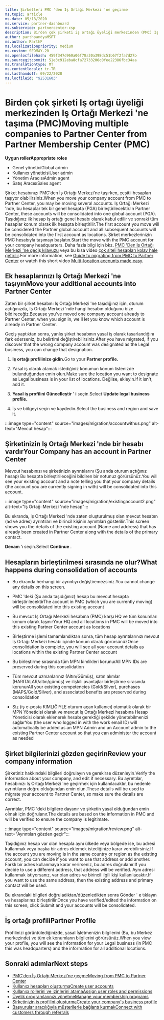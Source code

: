 ```yaml
---
title: Şirketleri PMC 'den Iş Ortağı Merkezi 'ne geçirme
ms.topic: article
ms.date: 05/18/2020
ms.service: partner-dashboard
ms.subservice: partnercenter-csp
description: Birden çok şirketi iş ortağı üyeliği merkezinden (PMC) Iş Ortağı Merkezi 'ne geçirdiğinizde ve bunları Iş ortağı küresel hesabına birleştiren bilmeniz gerekenler.
author: parthpandyaMSFT
ms.author: ParthP
ms.localizationpriority: medium
ms.custom: SEOMAY.20
ms.openlocfilehash: 459f347d960a06f78a30a398dc51b67f2fa7d27b
ms.sourcegitcommit: 51e3c912eba8cfa72733206c0fee22386fbc34aa
ms.translationtype: MT
ms.contentlocale: tr-TR
ms.lasthandoff: 09/22/2020
ms.locfileid: "92531603"
---
```

# <a name="moving-multiple-companies-to-partner-center-from-partner-membership-center-pmc"></a><span data-ttu-id="a4ab4-103">Birden çok şirketi Iş ortağı üyeliği merkezinden Iş Ortağı Merkezi 'ne taşıma (PMC)</span><span class="sxs-lookup"><span data-stu-id="a4ab4-103">Moving multiple companies to Partner Center from Partner Membership Center (PMC)</span></span>

<span data-ttu-id="a4ab4-104">**Uygun roller**</span><span class="sxs-lookup"><span data-stu-id="a4ab4-104">**Appropriate roles**</span></span>

- <span data-ttu-id="a4ab4-105">Genel yönetici</span><span class="sxs-lookup"><span data-stu-id="a4ab4-105">Global admin</span></span>
- <span data-ttu-id="a4ab4-106">Kullanıcı yöneticisi</span><span class="sxs-lookup"><span data-stu-id="a4ab4-106">User admin</span></span>
- <span data-ttu-id="a4ab4-107">Yönetim Aracısı</span><span class="sxs-lookup"><span data-stu-id="a4ab4-107">Admin agent</span></span>
- <span data-ttu-id="a4ab4-108">Satış Aracısı</span><span class="sxs-lookup"><span data-stu-id="a4ab4-108">Sales agent</span></span>

<span data-ttu-id="a4ab4-109">Şirket hesabınızı PMC'den İş Ortağı Merkezi'ne taşırken, çeşitli hesapları taşıyor olabilirsiniz.</span><span class="sxs-lookup"><span data-stu-id="a4ab4-109">When you move your company account from PMC to Partner Center, you may be moving several accounts.</span></span> <span data-ttu-id="a4ab4-110">Iş Ortağı Merkezi 'nde, bu hesaplar tek bir genel hesapta (PGA) birleştirilecektir.</span><span class="sxs-lookup"><span data-stu-id="a4ab4-110">In Partner Center, these accounts will be consolidated into one global account (PGA).</span></span> <span data-ttu-id="a4ab4-111">Taşıdığınız ilk hesap Iş ortağı genel hesabı olarak kabul edilir ve sonraki tüm hesaplar konum olarak ilk hesapta birleştirilir.</span><span class="sxs-lookup"><span data-stu-id="a4ab4-111">The first account you move will be considered the Partner global account and all subsequent accounts will be consolidated into the first account as locations.</span></span> <span data-ttu-id="a4ab4-112">Şirket merkezlerinizin PMC hesabıyla taşımayı başlatın.</span><span class="sxs-lookup"><span data-stu-id="a4ab4-112">Start the move with the PMC account for your company headquarters.</span></span> <span data-ttu-id="a4ab4-113">Daha fazla bilgi için bkz. [PMC 'Den Iş Ortağı Merkezi 'ne geçiş kılavuzu](guide-to-migration.md) veya bu kısa video [çok siteli hesapları kolay hale getirilir](https://vimeo.com/290335248).</span><span class="sxs-lookup"><span data-stu-id="a4ab4-113">For more information, see [Guide to migrating from PMC to Partner Center](guide-to-migration.md) or watch this short video [Multi-location accounts made easy](https://vimeo.com/290335248).</span></span>

## <a name="move-your-additional-accounts-into-partner-center"></a><span data-ttu-id="a4ab4-114">Ek hesaplarınızı Iş Ortağı Merkezi 'ne taşıyın</span><span class="sxs-lookup"><span data-stu-id="a4ab4-114">Move your additional accounts into Partner Center</span></span>

<span data-ttu-id="a4ab4-115">Zaten bir şirket hesabını Iş Ortağı Merkezi 'ne taşıdığınız için, oturum açtığınızda, Iş Ortağı Merkezi 'nde hangi hesabın olduğunu bize bildireceğiz.</span><span class="sxs-lookup"><span data-stu-id="a4ab4-115">Because you've moved one company account already to Partner Center, when you sign in, we'll let you know which account is already in Partner Center.</span></span>

<span data-ttu-id="a4ab4-116">Geçiş yaptıktan sonra, yanlış şirket hesabının yasal iş olarak tasarlandığını fark ederseniz, bu belirtimi değiştirebilirsiniz.</span><span class="sxs-lookup"><span data-stu-id="a4ab4-116">After you have migrated, if you discover that the wrong company account was designated as the Legal business, you can change that designation.</span></span>

1. <span data-ttu-id="a4ab4-117">**Iş ortağı profilinize gidin.**</span><span class="sxs-lookup"><span data-stu-id="a4ab4-117">Go to your **Partner profile.**</span></span>

2. <span data-ttu-id="a4ab4-118">Yasal iş olarak atamak istediğiniz konumun konum listenizde bulunduğundan emin olun.</span><span class="sxs-lookup"><span data-stu-id="a4ab4-118">Make sure the location you want to designate as Legal business is in your list of locations.</span></span> <span data-ttu-id="a4ab4-119">Değilse, ekleyin.</span><span class="sxs-lookup"><span data-stu-id="a4ab4-119">If it isn't, add it.</span></span>

3. <span data-ttu-id="a4ab4-120">**Yasal iş profilini Güncelleştir** ' i seçin.</span><span class="sxs-lookup"><span data-stu-id="a4ab4-120">Select **Update legal business profile.**</span></span>

4. <span data-ttu-id="a4ab4-121">İş ve bölgeyi seçin ve kaydedin.</span><span class="sxs-lookup"><span data-stu-id="a4ab4-121">Select the business and region and save it.</span></span>

:::image type="content" source="images/migration/accountwithus.png" alt-text="Mevcut hesap":::

## <a name="your-company-has-an-account-in-partner-center"></a><span data-ttu-id="a4ab4-123">Şirketinizin Iş Ortağı Merkezi 'nde bir hesabı vardır</span><span class="sxs-lookup"><span data-stu-id="a4ab4-123">Your Company has an account in Partner Center</span></span>

<span data-ttu-id="a4ab4-124">Mevcut hesabınızı ve şirketinizin ayrıntılarını (Şu anda oturum açtığınız hesap) Bu hesapta birleştirileceğini bildiren bir notunuz görürsünüz.</span><span class="sxs-lookup"><span data-stu-id="a4ab4-124">You will see your existing account and a note telling you that your company details (the account you are currently signing in with) will be consolidated into this account.</span></span>

:::image type="content" source="images/migration/existingaccount2.png" alt-text="Iş Ortağı Merkezi 'nde hesap":::

<span data-ttu-id="a4ab4-126">Bu ekranda, Iş Ortağı Merkezi 'nde zaten oluşturulmuş olan mevcut hesabın (ad ve adres) ayrıntıları ve birincil kişinin ayrıntıları gösterilir.</span><span class="sxs-lookup"><span data-stu-id="a4ab4-126">This screen shows you the details of the existing account (Name and address) that has already been created in Partner Center along with the details of the primary contact.</span></span>

<span data-ttu-id="a4ab4-127">**Devam** ’ı seçin.</span><span class="sxs-lookup"><span data-stu-id="a4ab4-127">Select **Continue** .</span></span>

## <a name="what-happens-during-consolidation-of-accounts"></a><span data-ttu-id="a4ab4-128">Hesapların birleştirilmesi sırasında ne olur?</span><span class="sxs-lookup"><span data-stu-id="a4ab4-128">What happens during consolidation of accounts</span></span>

- <span data-ttu-id="a4ab4-129">Bu ekranda herhangi bir ayrıntıyı değiştiremezsiniz.</span><span class="sxs-lookup"><span data-stu-id="a4ab4-129">You cannot change any details on this screen.</span></span>

- <span data-ttu-id="a4ab4-130">PMC 'deki (Şu anda taşıdığınız) hesap bu mevcut hesapta birleştirilecektir</span><span class="sxs-lookup"><span data-stu-id="a4ab4-130">The account in PMC (which you are currently moving) will be consolidated into this existing account</span></span>

- <span data-ttu-id="a4ab4-131">Bu mevcut Iş Ortağı Merkezi hesabına (PMC) karşı HQ ve tüm konumları konum olarak taşınır</span><span class="sxs-lookup"><span data-stu-id="a4ab4-131">Your HQ and all locations in PMC will be moved into this existing Partner Center account as locations</span></span>

- <span data-ttu-id="a4ab4-132">Birleştirme işlemi tamamlandıktan sonra, tüm hesap ayrıntılarınızı mevcut Iş Ortağı Merkezi hesabı içinde konum olarak görürsünüz</span><span class="sxs-lookup"><span data-stu-id="a4ab4-132">Once consolidation is complete, you will see all your account details as locations within the existing Partner Center account</span></span>

- <span data-ttu-id="a4ab4-133">Bu birleştirme sırasında tüm MPN kimlikleri korunur</span><span class="sxs-lookup"><span data-stu-id="a4ab4-133">All MPN IDs are preserved during this consolidation</span></span>

- <span data-ttu-id="a4ab4-134">Tüm mevcut uzmanlarınız (Altın/Gümüş), satın alımlar (HARITALAR/altın/gümüş) ve ilişkili avantajlar birleştirme sırasında korunur</span><span class="sxs-lookup"><span data-stu-id="a4ab4-134">All your existing competencies (Gold/Silver), purchases (MAPS/Gold/Silver), and associated benefits are preserved during consolidation</span></span>

- <span data-ttu-id="a4ab4-135">Siz (iş e-posta KIMLIĞIYLE oturum açan kullanıcı) otomatik olarak bir MPN Yöneticisi olarak ve mevcut Iş Ortağı Merkezi hesabına Hesap Yöneticisi olarak eklenerek hesabı gerektiği şekilde yönetebilmenizi sağlar</span><span class="sxs-lookup"><span data-stu-id="a4ab4-135">You (the user who logged in with the work email ID) will automatically be added as an MPN Admin and an Account admin to the existing Partner Center account so that you can administer the account as needed</span></span>

## <a name="review-your-company-information"></a><span data-ttu-id="a4ab4-136">Şirket bilgilerinizi gözden geçirin</span><span class="sxs-lookup"><span data-stu-id="a4ab4-136">Review your company information</span></span>

<span data-ttu-id="a4ab4-137">Şirketiniz hakkındaki bilgileri doğrulayın ve gerekirse düzenleyin.</span><span class="sxs-lookup"><span data-stu-id="a4ab4-137">Verify the information about your company, and edit if necessary.</span></span>  <span data-ttu-id="a4ab4-138">Bu ayrıntılar, hesabınızı Iş Ortağı Merkezi 'ne geçirmek için kullanılacaktır, bu nedenle ayrıntıların doğru olduğundan emin olun.</span><span class="sxs-lookup"><span data-stu-id="a4ab4-138">These details will be used to migrate your account to Partner Center, so make sure the details are correct.</span></span>

<span data-ttu-id="a4ab4-139">Ayrıntılar, PMC 'deki bilgilere dayanır ve şirketin yasal olduğundan emin olmak için doğrulanır.</span><span class="sxs-lookup"><span data-stu-id="a4ab4-139">The details are based on the information in PMC and will be verified to ensure the company is legitimate.</span></span>


:::image type="content" source="images/migration/review.png" alt-text="Ayrıntıları gözden geçir":::

<span data-ttu-id="a4ab4-141">Taşıdığınız hesap var olan hesapla aynı ülkede veya bölgede ise, bu adresi kullanmak veya başka bir adres eklemek istediğinize karar verebilirsiniz.</span><span class="sxs-lookup"><span data-stu-id="a4ab4-141">If the account you are moving is in the same country or region as the existing account, you can decide if you want to use that address or add another.</span></span> <span data-ttu-id="a4ab4-142">Farklı bir adres kullanmaya karar verirseniz, bu adres doğrulanır.</span><span class="sxs-lookup"><span data-stu-id="a4ab4-142">If you decide to use a different address, that address will be verified.</span></span> <span data-ttu-id="a4ab4-143">Aynı adresi kullanmak istiyorsanız, var olan adres ve birincil ilgili kişi kullanılacaktır.</span><span class="sxs-lookup"><span data-stu-id="a4ab4-143">If you want to use the same address, then the existing address and primary contact will be used.</span></span>

<span data-ttu-id="a4ab4-144">Bu ekrandaki bilgileri doğruladıktan/düzenledikten sonra Gönder ' e tıklayın ve hesaplarınız birleştirilir.</span><span class="sxs-lookup"><span data-stu-id="a4ab4-144">Once you have verified/edited the information on this screen, click Submit and your accounts will be consolidated.</span></span>

## <a name="partner-profile"></a><span data-ttu-id="a4ab4-145">İş ortağı profili</span><span class="sxs-lookup"><span data-stu-id="a4ab4-145">Partner Profile</span></span>

<span data-ttu-id="a4ab4-146">Profilinizi görüntülediğinizde, yasal İşletmenizin bilgilerini (Bu, bu Merkez merkezinde) ve tüm ek konumların bilgilerini görürsünüz.</span><span class="sxs-lookup"><span data-stu-id="a4ab4-146">When you view your profile, you will see the information for your Legal business (in PMC this was headquarters) and the information for all additional locations.</span></span>

## <a name="next-steps"></a><span data-ttu-id="a4ab4-147">Sonraki adımlar</span><span class="sxs-lookup"><span data-stu-id="a4ab4-147">Next steps</span></span>

- [<span data-ttu-id="a4ab4-148">PMC'den İş Ortağı Merkezi'ne geçme</span><span class="sxs-lookup"><span data-stu-id="a4ab4-148">Moving from PMC to Partner Center</span></span>](move-pmc-pc-map.md)
- [<span data-ttu-id="a4ab4-149">Kullanıcı hesapları oluşturma</span><span class="sxs-lookup"><span data-stu-id="a4ab4-149">Create user accounts</span></span>](create-user-accounts-and-set-permissions.md)
- [<span data-ttu-id="a4ab4-150">Kullanıcı rollerini ve izinlerini atama</span><span class="sxs-lookup"><span data-stu-id="a4ab4-150">Assign user roles and permissions</span></span>](permissions-overview.md)
- [<span data-ttu-id="a4ab4-151">Üyelik programlarınızı yönetme</span><span class="sxs-lookup"><span data-stu-id="a4ab4-151">Manage your membership programs</span></span>](renew-mpn-offers.md)
- [<span data-ttu-id="a4ab4-152">Şirketinizin iş profilini oluşturma</span><span class="sxs-lookup"><span data-stu-id="a4ab4-152">Create your company's business profile</span></span>](create-a-marketing-profile.md)
- [<span data-ttu-id="a4ab4-153">Başvurular aracılığıyla müşterilerle bağlantı kurmak</span><span class="sxs-lookup"><span data-stu-id="a4ab4-153">Connect with customers through referrals</span></span>](manage-leads.md)
